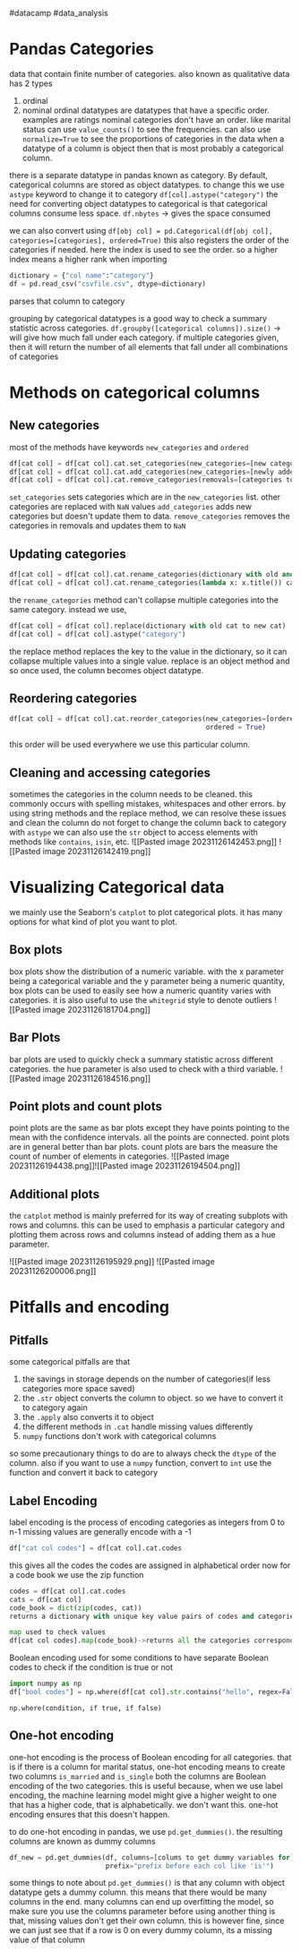 #datacamp #data_analysis
# Pandas Categories
data that contain finite number of categories.
also known as qualitative data
has 2 types
1. ordinal
2. nominal
ordinal datatypes are datatypes that have a specific order. examples are ratings
nominal categories don't have an order. like marital status
can use `value_counts()` to see the frequencies.
can also use `normalize=True` to see the proportions of categories in the data
when a datatype of a column is object then that is most probably a categorical column.

there is a separate datatype in pandas known as category. By default, categorical columns are stored as object datatypes. to change this we use `astype` keyword to change it to category
`df[col].astype("category")`
the need for converting object datatypes to categorical is that categorical columns consume less space.
`df.nbytes` -> gives the space consumed

we can also convert using 
`df[obj col] = pd.Categorical(df[obj col], categories=[categories], ordered=True)`
this also registers the order of the categories if needed. here the index is used to see the order. 
so a higher index means a higher rank
when importing 
```python
dictionary = {"col name":"category"}
df = pd.read_csv("csvfile.csv", dtype=dictionary)
```
parses that column to category

grouping by categorical datatypes is a good way to check a summary statistic across categories.
`df.groupby([categorical columns]).size()` -> will give how much fall under each category.
if multiple categories given, then it will return the number of all elements that fall under all combinations of categories

# Methods on categorical columns

## New categories
most of the methods have keywords `new_categories` and `ordered`
```python 
df[cat col] = df[cat col].cat.set_categories(new_categories=[new categories])
df[cat col] = df[cat col].cat.add_categories(new_categories=[newly added categories])
df[cat col] = df[cat col].cat.remove_categories(removals=[categories to remove])
```
`set_categories` sets categories which are in the `new_categories` list. other categories are replaced with `NaN` values
`add_categories` adds new categories but doesn't update them to data.
`remove_categories` removes the categories in removals and updates them to `NaN`

## Updating categories
```python
df[cat col] = df[cat col].cat.rename_categories(dictionary with old and new names)
df[cat col] = df[cat col].cat.rename_categories(lambda x: x.title()) can also give lambda functions
```

the `rename_categories` method can't collapse multiple categories into the same category.
instead we use,
```python
df[cat col] = df[cat col].replace(dictionary with old cat to new cat)
df[cat col] = df[cat col].astype("category")
```

the replace method replaces the key to the value in the dictionary, so it can collapse multiple values into a single value.
replace is an object method and so once used, the column becomes object datatype.

## Reordering categories
```python
df[cat col] = df[cat col].cat.reorder_categories(new_categories=[ordered categories],
												 ordered = True)
```
this order will be used everywhere we use this particular column.

## Cleaning and accessing categories
sometimes the categories in the column needs to be cleaned.
this commonly occurs with spelling mistakes, whitespaces and other errors.
by using string methods and the replace method, we can resolve these issues and clean the column
do not forget to change the column back to category with `astype`
we can also use the `str` object to access elements with methods like `contains`, `isin`,  etc.
![[Pasted image 20231126142453.png]]
![[Pasted image 20231126142419.png]]

# Visualizing Categorical data
we mainly use the Seaborn's `catplot` to plot categorical plots. it has many options for what kind of plot you want to plot.

## Box plots
box plots show the distribution of a numeric variable. with the x parameter being a categorical variable and the y parameter being a numeric quantity, box plots can be used to easily see how a numeric quantity varies with categories. 
it is also useful to use the `whitegrid` style to denote outliers
![[Pasted image 20231126181704.png]]

## Bar Plots
bar plots are used to quickly check a summary statistic across different categories. the hue parameter is also used to check with a third variable.
![[Pasted image 20231126184516.png]]

## Point plots and count plots
point plots are the same as bar plots except they have points pointing to the mean with the confidence intervals. all the points are connected. point plots are in general better than bar plots.
count plots are bars the measure the count of number of elements in categories.
![[Pasted image 20231126194438.png]]![[Pasted image 20231126194504.png]]

## Additional plots
the `catplot` method is mainly preferred for its way of creating subplots with rows and columns.
this can be used to emphasis a particular category and plotting them across rows and columns instead of adding them as a hue parameter.

![[Pasted image 20231126195929.png]]
![[Pasted image 20231126200006.png]]

# Pitfalls and encoding
## Pitfalls
some categorical pitfalls are that
1. the savings in storage depends on the number of categories(if less categories more space saved)
2. the `.str` object converts the column to object. so we have to convert it to category again
3. the `.apply` also converts it to object
4. the different methods in `.cat` handle missing values differently
5. `numpy` functions don't work with categorical columns

so some precautionary things to do are to always check the `dtype` of the column.
also if you want to use a `numpy` function, convert to `int` use the function and convert it back to category

## Label Encoding
label encoding is the process of encoding categories as integers from 0 to n-1
missing values are generally encode with a -1
```python
df["cat col codes"] = df[cat col].cat.codes
```
this gives all the codes
the codes are assigned in alphabetical order
now for a code book we use the zip function
```python
codes = df[cat col].cat.codes
cats = df[cat col]
code_book = dict(zip(codes, cat))
returns a dictionary with unique key value pairs of codes and categories.

map used to check values
df[cat col codes].map(code_book)->returns all the categories corresponding to the code
```
 Boolean encoding used for some conditions to have separate Boolean codes to check if the condition is true or not
 ```python
 import numpy as np
 df["bool codes"] = np.where(df[cat col].str.contains("hello", regex=False), 1, 0)
```
`np.where(condition, if true, if false)`

## One-hot encoding
one-hot encoding is the process of Boolean encoding for all categories.
that is if there is a column for marital status, one-hot encoding means to create two columns `is_married` and `is_single` both the columns are Boolean encoding of the two categories.
this is useful because, when we use label encoding, the machine learning model might give a higher weight to one that has a higher code, that is alphabetically. we don't want this.
one-hot encoding ensures that this doesn't happen.

to do one-hot encoding in pandas, we use `pd.get_dummies()`. the resulting columns are known as dummy columns
```python
df_new = pd.get_dummies(df, columns=[colums to get dummy variables for], 
						prefix="prefix before each col like 'is'")
```

some things to note about `pd.get_dummies()` is that any column with object datatype gets a dummy column. this means that there would be many columns in the end. many columns can end up overfitting the model, so make sure you use the columns parameter before using
another thing is that, missing values don't get their own column. this is however fine, since we can just see that if a row is 0 on every dummy column, its a missing value of that column
